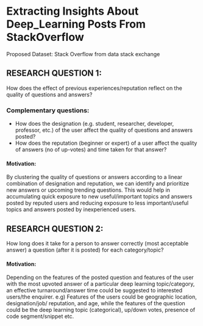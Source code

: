 # Extracting Insights About Deep_Learning Posts From StackOverflow

Proposed Dataset: Stack Overflow from data stack exchange  

## RESEARCH QUESTION 1:
How does the effect of previous experiences/reputation reflect on the quality of questions and answers?  

### Complementary questions:  
* How does the designation (e.g. student, researcher, developer, professor, etc.) of the user affect the quality of questions and answers posted?  
* How does the reputation (beginner or expert) of a user affect the quality of answers (no of up-votes) and time taken for that answer?  

#### Motivation:  

By clustering the quality of questions or answers according to a linear combination of designation and reputation, we can identify and prioritize new answers or upcoming trending questions. This would help in accumulating quick exposure to new useful/important topics and answers posted by reputed users and reducing exposure to less important/useful topics and answers posted by inexperienced users.

## RESEARCH QUESTION 2:  
How long does it take for a person to answer correctly (most acceptable answer) a question (after it is posted) for each category/topic?  

#### Motivation:  
Depending on the features of the posted question and features of the user with the most upvoted answer of a particular deep learning topic/category, an effective turnaround/answer time could be suggested to interested users/the enquirer. e.g) Features of the users could be geographic location, designation/job/ reputation, and age, while the features of the question could be the deep learning topic (categorical), up/down votes, presence of code segment/snippet etc.
